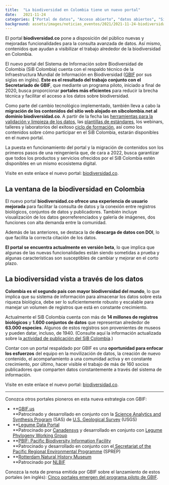 ```yaml
---
title:  "La biodiversidad en Colombia tiene un nuevo portal"
date:   2021-11-24
categories: ["Portal de datos", "Acceso abierto", "datos abiertos", "Sistemas de información", "GBIF", "2021"]
background: assets/images/noticias_eventos/2021/2021-11-24-biodiversidad-Colombia-tiene-nuevo-portal.jpg
---
```



El portal **biodiversidad.co** pone a disposición del público nuevas y mejoradas funcionalidades para la consulta avanzada de datos. Así mismo, contenidos que ayudan a visibilizar el trabajo alrededor de la biodiversidad en Colombia.

El nuevo portal del Sistema de Información sobre Biodiversidad de Colombia (SiB Colombia) cuenta con el respaldo técnico de la Infraestructura Mundial de Información en Biodiversidad ([GBIF](https://www.gbif.org/) por sus siglas en inglés). **Este es el resultado del trabajo conjunto con el Secretariado de GBIF**, que mediante un programa piloto, iniciado a final de 2020, busca proporcionar **portales más eficientes** para reducir la brecha técnica y facilitar el acceso a los datos sobre biodiversidad.

Como parte del cambio tecnológico implementado, también lleva a cabo la **migración de los contenidos del sitio web alojado en sibcolombia.net al dominio biodiversidad.co**. A partir de la fecha las [herramientas para la validación y limpieza de los datos](https://biodiversidad.co/recursos/calidaddedatos), las [plantillas de estándares](https://biodiversidad.co/recursos/plantillasdwc), los webinars, talleres y laboratorios del exitoso [ciclo de formación](https://biodiversidad.co/comunidad/formacion), así como los contenidos sobre cómo participar en el SiB Colombia, estarán disponibles en el nuevo portal.

La puesta en funcionamiento del portal y la migración de contenidos son los primeros pasos de una reingeniería que, de cara a 2022, busca garantizar que todos los productos y servicios ofrecidos por el SiB Colombia estén disponibles en un mismo ecosistema digital. 

Visite en este enlace el nuevo portal: [biodiversidad.co](https://biodiversidad.co).

## La ventana de la biodiversidad en Colombia

El nuevo portal **biodiversidad.co ofrece una experiencia de usuario mejorada** para facilitar la consulta de datos y la conexión entre registros biológicos, conjuntos de datos y publicadores. También incluye visualización de los datos georreferenciados y galería de imágenes, dos funciones con alta demanda entre la comunidad.

Además de las anteriores, se destaca la de **descarga de datos con DOI**, lo que facilita la correcta citación de los datos.

**El portal se encuentra actualmente en versión beta**, lo que implica que algunas de las nuevas funcionalidades están siendo sometidas a prueba y algunas características son susceptibles de cambiar y mejorar  en el corto plazo.

## La biodiversidad vista a través de los datos

**Colombia es el segundo país con mayor biodiversidad del mundo**, lo que implica que su sistema de información para almacenar los datos sobre esta riqueza biológica, debe ser lo suficientemente robusto y escalable para manejar un volumen de registros que está en constante crecimiento.

Actualmente el SiB Colombia cuenta con más de **14 millones de registros biológicos** y **1.600 conjuntos de datos** que representan alrededor de **63.000 especies**. Algunos de estos registros son provenientes de museos y pueden datar, incluso, de 1940. (Consulte aquí la información actualizada sobre la[ actividad de publicación del SiB Colombia](https://biodiversidad.co/comunidad/actividadpublicacion).)

Contar con un portal respaldado por GBIF es una **oportunidad para enfocar los esfuerzos** del equipo en la movilización de datos, la creación de nuevo contenido, el acompañamiento a una comunidad activa y en constante crecimiento, por último, hacer visible el trabajo de más de 160 socios publicadores que comparten datos constantemente a través del sistema de información.

Visite en este enlace el nuevo portal: [biodiversidad.co](https://biodiversidad.co).

---

Conozca otros portales pioneros en esta nueva estrategia con GBIF:

* **[GBIF.us](https://www.gbif.us/) \
**Patrocinado y desarrollado en conjunto con la [Science Analytics and Synthesis Program](https://www.usgs.gov/core-science-systems/science-analytics-and-synthesis) (SAS) de [U.S. Geological Survey](https://www.usgs.gov/) (USGS)
* **[Legume Data Portal](https://www.legumedata.org/) \
**Patrocinado por [Canadensys](http://www.canadensys.net/) y desarrollado en conjunto con [Legume Phylogeny Working Group](https://www.legumedata.org/about#legume-phylogeny-working-group)
* **[PBIF: Pacific Biodiversity Information Facility](https://pbif.sprep.org/) \
**Patrocinado y desarrollado en conjunto con el[ Secretariat of the Pacific Regional Environmental Programme](https://www.sprep.org/) (SPREP)
* **[Rotterdam Natural History Museum](https://specimens.hetnatuurhistorisch.nl/) \
**Patrocinado por [NLBIF](https://www.nlbif.nl/)

Conozca la nota de prensa emitida por GBIF sobre el lanzamiento de estos portales (en inglés): [Cinco portales emergen del programa piloto de GBIF](https://www.gbif.org/news/6RG9WSU3knIxyhcDUBQTJY/first-five-hosted-portals-emerge-from-gbif-pilot-programme).
